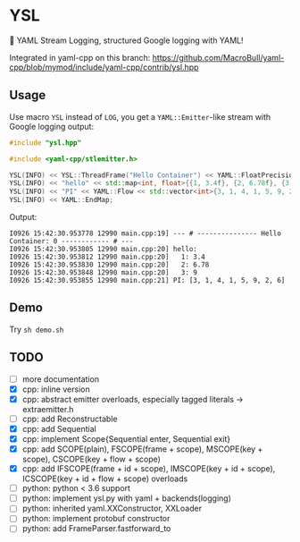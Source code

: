 # YSL
💄 YAML Stream Logging, structured Google logging with YAML!

Integrated in yaml-cpp on this branch: https://github.com/MacroBull/yaml-cpp/blob/mymod/include/yaml-cpp/contrib/ysl.hpp

## Usage

Use macro `YSL` instead of `LOG`, you get a `YAML::Emitter`-like stream with Google logging output: 

```c++
#include "ysl.hpp"

#include <yaml-cpp/stlemitter.h>

YSL(INFO) << YSL::ThreadFrame("Hello Container") << YAML::FloatPrecision(3) << YAML::BeginMap;
YSL(INFO) << "hello" << std::map<int, float>{{1, 3.4f}, {2, 6.78f}, {3, 9.0f}};
YSL(INFO) << "PI" << YAML::Flow << std::vector<int>{3, 1, 4, 1, 5, 9, 2, 6};
YSL(INFO) << YAML::EndMap;
```

Output:

```
I0926 15:42:30.953778 12990 main.cpp:19] --- # --------------- Hello Container: 0 ------------ # ---
I0926 15:42:30.953805 12990 main.cpp:20] hello:
I0926 15:42:30.953812 12990 main.cpp:20]   1: 3.4
I0926 15:42:30.953830 12990 main.cpp:20]   2: 6.78
I0926 15:42:30.953848 12990 main.cpp:20]   3: 9
I0926 15:42:30.953855 12990 main.cpp:21] PI: [3, 1, 4, 1, 5, 9, 2, 6]
```

## Demo

Try `sh demo.sh`

## TODO

- [ ] more documentation
- [x] cpp: inline version
- [x] cpp: abstract emitter overloads, especially tagged literals -> extraemitter.h
- [ ] cpp: add Reconstructable<NullableStreamLogger>
- [x] cpp: add Sequential
- [x] cpp: implement Scope{Sequential enter, Sequential exit}
- [x] cpp: add SCOPE(plain), FSCOPE(frame + scope), MSCOPE(key + scope), CSCOPE(key + flow + scope)
- [x] cpp: add IFSCOPE(frame + id + scope), IMSCOPE(key + id + scope), ICSCOPE(key + id + flow + scope) overloads
- [ ] python: python < 3.6 support
- [ ] python: implement ysl.py with yaml + backends(logging)
- [ ] python: inherited yaml.XXConstructor, XXLoader
- [ ] python: implement protobuf constructor
- [ ] python: add FrameParser.fastforward_to
